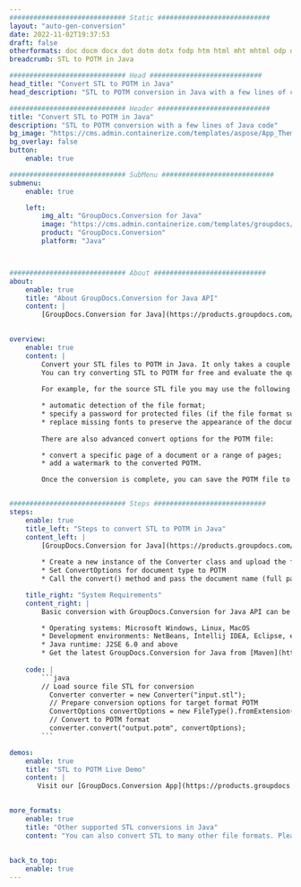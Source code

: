 ```yaml
---
############################# Static ############################
layout: "auto-gen-conversion"
date: 2022-11-02T19:37:53
draft: false
otherformats: doc docm docx dot dotm dotx fodp htm html mht mhtml odp odt otp pot potm potx pps ppsm ppsx ppt pptm pptx rtf
breadcrumb: STL to POTM in Java

############################# Head ############################
head_title: "Convert STL to POTM in Java"
head_description: "STL to POTM conversion in Java with a few lines of code. Convert over 160 file formats using the GroupDocs document conversion API for Java"

############################# Header ############################
title: "Convert STL to POTM in Java"
description: "STL to POTM conversion with a few lines of Java code"
bg_image: "https://cms.admin.containerize.com/templates/aspose/App_Themes/V3/images/bg/header1.png"
bg_overlay: false
button:
    enable: true

############################# SubMenu ############################
submenu:
    enable: true

    left:
        img_alt: "GroupDocs.Conversion for Java"
        image: "https://cms.admin.containerize.com/templates/groupdocs/images/product-logos/90x90-noborder/groupdocs-conversion-java.png"
        product: "GroupDocs.Conversion"
        platform: "Java"



############################# About ############################
about:
    enable: true
    title: "About GroupDocs.Conversion for Java API"
    content: |
        [GroupDocs.Conversion for Java](https://products.groupdocs.com/conversion/java/) is an advanced file format conversion API for converting between popular image and document formats such as Microsoft Office, OpenDocument, PDF, HTML, email, CAD. and much more with just a few lines of code. The native API automatically detects the formats of the original documents and offers many options for customizing the converted documents. Along with the function of extracting information from a document, it also supports caching of the conversion results to the local disk by default. However, any type of cache storage can be supported by implementing the appropriate interfaces - Amazon S3, Dropbox, Google Drive, Windows Azure, Reddis, or any others.
    

overview:
    enable: true
    content: |
        Convert your STL files to POTM in Java. It only takes a couple of lines of Java code on any platform of your choice, such as Windows, Linux, macOS.
        You can try converting STL to POTM for free and evaluate the quality of the conversion results. Along with simple file conversion scripts, you can try more sophisticated options for loading the STL source file and storing the POTM output. 
        
        For example, for the source STL file you may use the following load options:

        * automatic detection of the file format;
        * specify a password for protected files (if the file format supports it);
        * replace missing fonts to preserve the appearance of the document.
        
        There are also advanced convert options for the POTM file:

        * convert a specific page of a document or a range of pages;
        * add a watermark to the converted POTM.

        Once the conversion is complete, you can save the POTM file to your local file path or to any third party storage such as FTP, Amazon S3, Google Drive, Dropbox etc. Please note - to convert STL to POTM, you do not need to install any additional software, such as MS Office, Open Office, Adobe Acrobat Reader etc.


############################# Steps ############################
steps:
    enable: true
    title_left: "Steps to convert STL to POTM in Java"
    content_left: |
        [GroupDocs.Conversion for Java](https://products.groupdocs.com/conversion/java/) allows developers to easily convert STL file to POTM with a few lines of code.
        
        * Create a new instance of the Converter class and upload the file STL with the full path
        * Set ConvertOptions for document type to POTM
        * Call the convert() method and pass the document name (full path) and format (POTM) as a parameter

    title_right: "System Requirements"
    content_right: |
        Basic conversion with GroupDocs.Conversion for Java API can be done with just a few lines of code. Our APIs are supported on all major platforms and operating systems. Before executing the code below, make sure you have the following prerequisites installed on your system.

        * Operating systems: Microsoft Windows, Linux, MacOS
        * Development environments: NetBeans, Intellij IDEA, Eclipse, etc.
        * Java runtime: J2SE 6.0 and above
        * Get the latest GroupDocs.Conversion for Java from [Maven](https://repository.groupdocs.com/webapp/#/artifacts/browse/tree/General/repo/com/groupdocs/groupdocs-conversion)
         
    code: |
        ```java    
        // Load source file STL for conversion
          Converter converter = new Converter("input.stl");
          // Prepare conversion options for target format POTM
          ConvertOptions convertOptions = new FileType().fromExtension("potm").getConvertOptions();
          // Convert to POTM format
          converter.convert("output.potm", convertOptions);
        ```

demos:
    enable: true
    title: "STL to POTM Live Demo"
    content: |
       Visit our [GroupDocs.Conversion App](https://products.groupdocs.app/conversion/family) website and try STL to POTM conversion now. The free demo has the following benefits
          

more_formats:
    enable: true
    title: "Other supported STL conversions in Java"
    content: "You can also convert STL to many other file formats. Please see the list below."
       
       
back_to_top:
    enable: true
---
```

